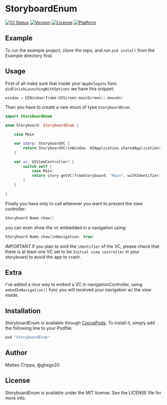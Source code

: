 # StoryboardEnum

[![CI Status](http://img.shields.io/travis/matteocrippa/StoryboardEnum.svg?style=flat)](https://travis-ci.org/matteocrippa/StoryboardEnum)
[![Version](https://img.shields.io/cocoapods/v/StoryboardEnum.svg?style=flat)](http://cocoapods.org/pods/StoryboardEnum)
[![License](https://img.shields.io/cocoapods/l/StoryboardEnum.svg?style=flat)](http://cocoapods.org/pods/StoryboardEnum)
[![Platform](https://img.shields.io/cocoapods/p/StoryboardEnum.svg?style=flat)](http://cocoapods.org/pods/StoryboardEnum)

## Example

To run the example project, clone the repo, and run `pod install` from the Example directory first.

## Usage

First of all make sure that inside your `AppDelegate` func `didFinishLaunchingWithOptions` we have this snippet:

```swift
window = UIWindow(frame:UIScreen.mainScreen().bounds)
```

Then you have to create a new enum of type `StoryboardEnum`.

```swift
import StoryboardEnum

enum Storyboard: StoryboardEnum {

    case Main

    var story: StoryboardVC {
        return StoryboardVC(inWindow: UIApplication.sharedApplication().windows.first!)
    }

    var vc: UIViewController? {
        switch self {
            case Main:
            return story.getVC(fromStoryboard: "Main", withIdentifier: "Main")
        }
    }

}
```

Finally you have only to call wherever you want to present the view controller:

```swift
Storyboard.Name.show()
```

you can even show the vc embedded in a navigation using:

```swift
Storyboard.Name.show(inNavigation: true)
```


*IMPORTANT* If you plan to omit the `identifier` of the VC, please check that there is at least one VC set to be `Initial view controller` in your storyboard to avoid the app to crash.

## Extra

I've added a nice way to embed a VC in navigationController, using `embedInNavigation()` func you will received your navigation w/ the view inside.

## Installation

StoryboardEnum is available through [CocoaPods](http://cocoapods.org). To install
it, simply add the following line to your Podfile:

```ruby
pod "StoryboardEnum"
```

## Author

Matteo Crippa, @ghego20

## License

StoryboardEnum is available under the MIT license. See the LICENSE file for more info.
